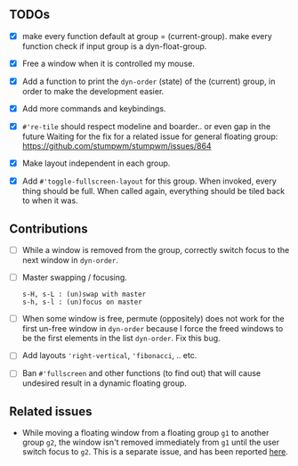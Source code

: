 ## TODOs

+ [X] make every function default at group = (current-group).
      make every function check if input group is a
      dyn-float-group.

+ [X] Free a window when it is controlled my mouse.

+ [X] Add a function to print the `dyn-order` (state) of the
      (current) group, in order to make the development easier.

+ [X] Add more commands and keybindings.

+ [X] `#'re-tile` should respect modeline and boarder.. or even
  gap in the future Waiting for the fix for a related issue for
  general floating group:
  https://github.com/stumpwm/stumpwm/issues/864

+ [X] Make layout independent in each group.
      
+ [X] Add `#'toggle-fullscreen-layout` for this group. When
      invoked, every thing should be full. When called again,
      everything should be tiled back to when it was.

## Contributions

+ [ ] While a window is removed from the group, correctly switch
      focus to the next window in `dyn-order`.

+ [ ] Master swapping / focusing.
 
      s-H, s-L : (un)swap with master
      s-h, s-l : (un)focus on master

+ [ ] When some window is free, permute (oppositely) does not
      work for the first un-free window in `dyn-order` because I
      force the freed windows to be the first elements in the
      list `dyn-order`. Fix this bug.
      
+ [ ] Add layouts `'right-vertical`, `'fibonacci`, .. etc.

+ [ ] Ban `#'fullscreen` and other functions (to find out) that
      will cause undesired result in a dynamic floating group.

## Related issues

+ While moving a floating window from a floating group `g1` to
  another group `g2`, the window isn't removed immediately from
  `g1` until the user switch focus to `g2`. This is a separate
  issue, and has been reported
  [here](https://github.com/stumpwm/stumpwm/issues/879).

